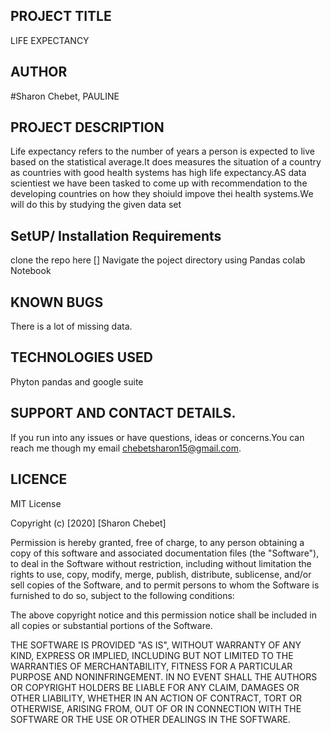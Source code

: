 ## PROJECT TITLE
LIFE EXPECTANCY

## AUTHOR
#Sharon Chebet,
PAULINE


## PROJECT DESCRIPTION
Life expectancy refers to the number of years a person is expected to live based on the statistical average.It does measures the situation of a country as countries with good health systems has high life expectancy.AS data scientiest we have been tasked to come up with recommendation to the developing countries on how they shoiuld impove thei health systems.We will do this by studying the given data set
## SetUP/ Installation Requirements
clone the repo here []
Navigate the poject directory using
  Pandas
  colab Notebook
  
  ## KNOWN BUGS
  There is a lot of missing data.
  
 ## TECHNOLOGIES USED
 Phyton pandas and google suite
  
  ## SUPPORT AND CONTACT DETAILS.
 If you run into any issues or have questions, ideas or concerns.You can reach me though my email chebetsharon15@gmail.com.
  
  ## LICENCE
  
  MIT License

Copyright (c) [2020] [Sharon Chebet]

Permission is hereby granted, free of charge, to any person obtaining a copy
of this software and associated documentation files (the "Software"), to deal
in the Software without restriction, including without limitation the rights
to use, copy, modify, merge, publish, distribute, sublicense, and/or sell
copies of the Software, and to permit persons to whom the Software is
furnished to do so, subject to the following conditions:

The above copyright notice and this permission notice shall be included in all
copies or substantial portions of the Software.

THE SOFTWARE IS PROVIDED "AS IS", WITHOUT WARRANTY OF ANY KIND, EXPRESS OR
IMPLIED, INCLUDING BUT NOT LIMITED TO THE WARRANTIES OF MERCHANTABILITY,
FITNESS FOR A PARTICULAR PURPOSE AND NONINFRINGEMENT. IN NO EVENT SHALL THE
AUTHORS OR COPYRIGHT HOLDERS BE LIABLE FOR ANY CLAIM, DAMAGES OR OTHER
LIABILITY, WHETHER IN AN ACTION OF CONTRACT, TORT OR OTHERWISE, ARISING FROM,
OUT OF OR IN CONNECTION WITH THE SOFTWARE OR THE USE OR OTHER DEALINGS IN THE
SOFTWARE.
  
